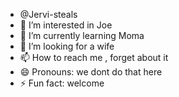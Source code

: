 - @Jervi-steals
- 👀 I’m interested in Joe
- 🌱 I’m currently learning Moma
- 💞️ I’m looking for a wife
- 📫 How to reach me , forget about it
- 😄 Pronouns: we dont do that here
- ⚡ Fun fact: welcome

<!---
Jervi-steals/Jervi-steals is a ✨ special ✨ repository because its `README.md` (this file) appears on your GitHub profile.
You can click the Preview link to take a look at your changes.
--->
